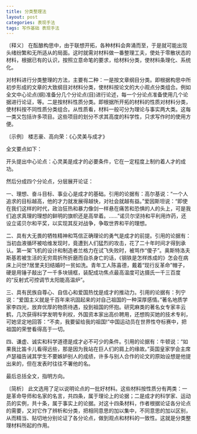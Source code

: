 ```yaml
---
title: 分类整理法
layout: post
categories: 表现手法
tags: 写作基础 表现手法
---
```


〔释义〕 在酝酿构思中，由于联想开拓，各种材料会奔涌而至，于是就可能出现头绪纷繁和无所适从的局面。这时就需对材料做一番整理工夫，使处于零散状态的材料，根据已有的认识，按照立意命笔的要求，给材料分类，使材料条理化、系统化。

对材料进行分类整理的方法，主要有二种：一是按文章纲目分类。即根据构思中所初步形成的文章的大致纲目对材料分类，使材料按论文的大小观点分类组合。例如全文中心论点(纲)准备分几个分论点(目)进行论述，每一个分论点准备使用几个论据进行论证，等。二是按材料性质分类。即根据所开拓的材料的性质对材料分类，使材料按不同性质分类组合。从性质看，材料一般可分为理论与事实两大类。这每一类又包括许多项目。这些项目的划分不求其高度的科学性，只求写作时的使用方便。

〔示例〕 楼志豪、高向荣：《心灵美与成才》

全文要点如下：

开头提出中心论点：心灵美是成才的必要条件，它在一定程度上制约着人才的成功。

然后分成四个分论点，分层展开论证：

一、理想、奋斗目标、事业心是成才的基础。引用的论据有：高尔基说：“一个人追求的目标越高，他的才力就发展得越快，对社会就越有益。”爱因斯坦说：“即使在我们这样的时代，政治狂热和暴力像剑一样悬在痛苦和恐惧的人的头上，可是我们追求真理的理想的鲜明的旗帜还是高举着。……”诺贝尔坚持和平利用炸药，还设立诺贝尔和平奖，以实现其反对战争，争取世界和平的理想。

二、具有大无畏的牺牲精神和笃信正确理论的勇气是成才的前提。引用的论据有：当初血液循环被哈维发现时，竟遭到人们猛烈的攻击，花了二十年时间才得到承认。第一架飞机的设计和制造者兰格力在试飞失败时，被骂作“傻子”。奥斯特洛夫斯基若被生活的无穷周折所折磨而自杀身亡的话，《钢铁是怎样炼成的》怎会在病床上问世?居里夫妇结婚时一贫如洗。青年工人陈喜德，戴着“现行反革命”帽子，硬是用锤子敲出了一千多块镜框，装配成功焦点最高温度可达摄氏一千三百度的“反射式可控调节太阳能高温炉”。

三、具有民族自尊心、自信心和爱国热忱是成才的推动力。引用的论据有：列宁说：“爱国主义就是千百年来巩固起来的对自己祖国的一种深厚感情。”著名地质学家李四光，放弃优厚的物质待遇，投到祖国的怀抱。研究麻类的著名女专家丰云鹤，几次获得科学发明专利权，外国资本家出高价聘用，还想购买她的技术专利，可她坚定地回答：“不卖，我要留给我的祖国!”中国运动员在世界性夺标赛中，把祖国的荣誉看得高于一切。

四、谦虚、诚实和科学道德是成才必不可少的条件。引用的论据有：牛顿说：“如果我比笛卡儿看得远些，那是因为我站在巨人们的肩上的缘故。”英国皇家学会主席卢瑟福告诫其学生不要嫉妒别人的成绩，许多与别人合作的论文的原始设想是他提出来的，但在发表时往往不署他的名。

最后总括全文，指明方向。

〔简析〕 此文选用了足以说明论点的一批好材料。这些材料按性质分有两类：一是革命导师和名家的名言，共四条，属于理论上的论据；二是成才的科学家、运动员的实例，共十条，属于事实上的论据。对这十四条材料，作者根据论证各分论点的需要，又对它作了辨析和分类，把相同意思的加以集中，不同意思的加以区别，从而精当、贴切地分别论证了各分论点，做到观点和材料的一致性。这就是分类整理材料所起的作用。 